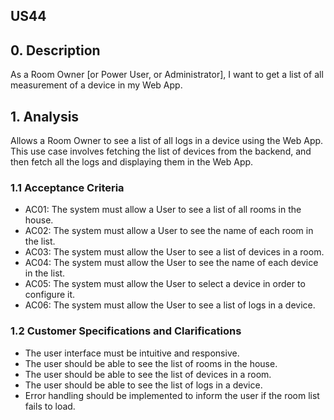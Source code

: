 ## US44

## 0. Description

As a Room Owner [or Power User, or Administrator], I want to get a list of all
measurement of a device in my Web App.

## 1. Analysis

Allows a Room Owner to see a list of all logs in a device using the Web App. This use case involves fetching the list of
devices from the backend, and then fetch all the logs and displaying them in the Web App.


### 1.1 Acceptance Criteria

* AC01: The system must allow a User to see a list of all rooms in the house.
* AC02: The system must allow a User to see the name of each room in the list.
* AC03: The system must allow the User to see a list of devices in a room.
* AC04: The system must allow the User to see the name of each device in the list.
* AC05: The system must allow the User to select a device in order to configure it.
* AC06: The system must allow the User to see a list of logs in a device.

### 1.2 Customer Specifications and Clarifications

* The user interface must be intuitive and responsive.
* The user should be able to see the list of rooms in the house.
* The user should be able to see the list of devices in a room.
* The user should be able to see the list of logs in a device.
* Error handling should be implemented to inform the user if the room list fails to load.